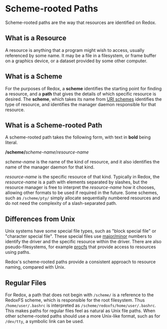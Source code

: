 # Scheme-rooted Paths

Scheme-rooted paths are the way that resources are identified on Redox.

## What is a Resource

A resource is anything that a program might wish to access, usually referenced by some name.
It may be a file in a filesystem, or frame buffer on a graphics device, or a dataset provided by some other computer.

## What is a Scheme

For the purposes of Redox, a **scheme** identifies the starting point for finding a resource,
and a **path** that gives the details of which specific resource is desired.
The **scheme**, which takes its name from [URI schemes](https://en.wikipedia.org/wiki/List_of_URI_schemes) identifies the type of resource,
and identifies the manager daemon responsible for that resource.

## What is a Scheme-rooted Path

A scheme-rooted path takes the following form, with text in **bold** being literal.

  **/scheme/**_scheme-name_/_resource-name_

_scheme-name_ is the name of the kind of resource, and it also identifies the name of the manager daemon for that kind.

_resource-name_ is the specific resource of that kind.
Typically in Redox, the _resource-name_ is a path with elements separated by slashes,
but the resource manager is free to interpret the _resource-name_ how it chooses,
allowing other formats to be used if required in the future.
Some schemes, such as `/scheme/pty/` simply allocate sequentially numbered resources and do not need the complexity of
a slash-separated path.

## Differences from Unix

Unix systems have some special file types, such as "block special file" or "character special file".
These special files use [major/minor](https://en.wikipedia.org/wiki/Device_file#Unix_and_Unix-like_systems) numbers
to identify the driver and the specific resource within the driver.
There are also pseudo-filesystems, for example [procfs](https://en.wikipedia.org/wiki/Procfs) that provide access to resources using paths.

Redox's scheme-rooted paths provide a consistent approach to resource naming, compared with Unix.

## Regular Files

For Redox, a path that does not begin with `/scheme/` is a reference to the RedoxFS scheme, which is responsible for the root filesystem.
Thus `/home/user/.bashrc` is interpreted as `/scheme/redoxfs/home/user/.bashrc`.
This makes paths for regular files feel as natural as Unix file paths.
When other scheme-rooted paths should use a more Unix-like format, such as for `/dev/tty`,
a symbolic link can be used.